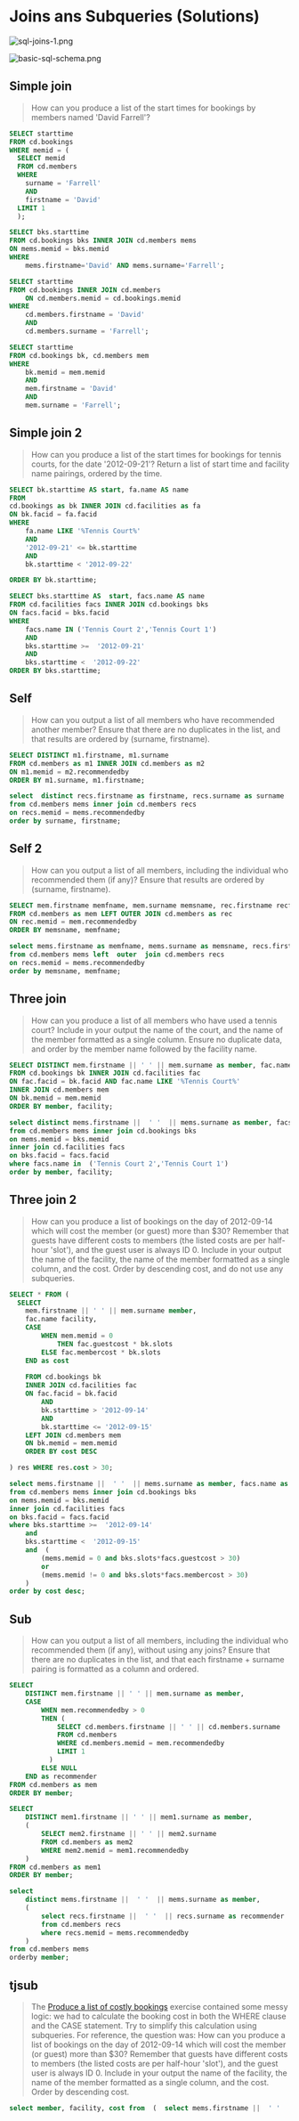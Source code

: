 # Joins ans Subqueries (Solutions)

![sql-joins-1.png](..\..\img\sql-joins-1.png)


![basic-sql-schema.png](../../img\basic-sql-schema.png)



## Simple join

> How can you produce a list of the start times for bookings by members named 'David Farrell'?

```sql
SELECT starttime 
FROM cd.bookings 
WHERE memid = (
  SELECT memid
  FROM cd.members
  WHERE
  	surname = 'Farrell'
	AND
	firstname = 'David'
  LIMIT 1
  );
```

```sql
SELECT bks.starttime 
FROM cd.bookings bks INNER JOIN cd.members mems
ON mems.memid = bks.memid 
WHERE 
    mems.firstname='David' AND mems.surname='Farrell';
```

```sql
SELECT starttime
FROM cd.bookings INNER JOIN cd.members
    ON cd.members.memid = cd.bookings.memid
WHERE
	cd.members.firstname = 'David'
    AND
    cd.members.surname = 'Farrell';
```

```sql
SELECT starttime 
FROM cd.bookings bk, cd.members mem
WHERE
	bk.memid = mem.memid
	AND
	mem.firstname = 'David'
	AND
	mem.surname = 'Farrell';
```


##  Simple join 2

> How can you produce a list of the start times for bookings for tennis courts, for the date '2012-09-21'? Return a list of start time and facility name pairings, ordered by the time.

```sql
SELECT bk.starttime AS start, fa.name AS name
FROM 
cd.bookings as bk INNER JOIN cd.facilities as fa
ON bk.facid = fa.facid
WHERE 
	fa.name LIKE '%Tennis Court%'
	AND
	'2012-09-21' <= bk.starttime
	AND
	bk.starttime < '2012-09-22'

ORDER BY bk.starttime;
```


```sql
SELECT bks.starttime AS  start, facs.name AS name 
FROM cd.facilities facs INNER JOIN cd.bookings bks
ON facs.facid = bks.facid
WHERE 
    facs.name IN ('Tennis Court 2','Tennis Court 1') 
    AND
    bks.starttime >=  '2012-09-21' 
    AND
    bks.starttime <  '2012-09-22' 
ORDER BY bks.starttime;
```



## Self

> How can you output a list of all members who have recommended another member? Ensure that there are no duplicates in the list, and that results are ordered by (surname, firstname).


```sql
SELECT DISTINCT m1.firstname, m1.surname
FROM cd.members as m1 INNER JOIN cd.members as m2 
ON m1.memid = m2.recommendedby
ORDER BY m1.surname, m1.firstname;
```


```sql
select  distinct recs.firstname as firstname, recs.surname as surname
from cd.members mems inner join cd.members recs 
on recs.memid = mems.recommendedby 
order by surname, firstname;
```


## Self 2

> How can you output a list of all members, including the individual who recommended them (if any)? Ensure that results are ordered by (surname, firstname).


```sql
SELECT mem.firstname memfname, mem.surname memsname, rec.firstname recfname, rec.surname recsname
FROM cd.members as mem LEFT OUTER JOIN cd.members as rec
ON rec.memid = mem.recommendedby
ORDER BY memsname, memfname;
```

```sql
select mems.firstname as memfname, mems.surname as memsname, recs.firstname as recfname, recs.surname as recsname
from cd.members mems left  outer  join cd.members recs
on recs.memid = mems.recommendedby
order by memsname, memfname;
```



##  Three join

> How can you produce a list of all members who have used a tennis court? Include in your output the name of the court, and the name of the member formatted as a single column. Ensure no duplicate data, and order by the member name followed by the facility name.


```sql
SELECT DISTINCT mem.firstname || ' ' || mem.surname as member, fac.name as facility
FROM cd.bookings bk INNER JOIN cd.facilities fac
ON fac.facid = bk.facid AND fac.name LIKE '%Tennis Court%'
INNER JOIN cd.members mem
ON bk.memid = mem.memid
ORDER BY member, facility;
```

```sql
select distinct mems.firstname ||  ' '  || mems.surname as member, facs.name as facility
from cd.members mems inner join cd.bookings bks
on mems.memid = bks.memid 
inner join cd.facilities facs
on bks.facid = facs.facid
where facs.name in  ('Tennis Court 2','Tennis Court 1') 
order by member, facility;
```


##  Three join 2

> How can you produce a list of bookings on the day of 2012-09-14 which will cost the member (or guest) more than $30? Remember that guests have different costs to members (the listed costs are per half-hour 'slot'), and the guest user is always ID 0. Include in your output the name of the facility, the name of the member formatted as a single column, and the cost. Order by descending cost, and do not use any subqueries.

```sql
SELECT * FROM (
  SELECT 
	mem.firstname || ' ' || mem.surname member,
	fac.name facility,
	CASE
		WHEN mem.memid = 0
			THEN fac.guestcost * bk.slots
		ELSE fac.membercost * bk.slots
	END as cost
	
	FROM cd.bookings bk
	INNER JOIN cd.facilities fac
	ON fac.facid = bk.facid 
		AND 
		bk.starttime > '2012-09-14' 
		AND
		bk.starttime <= '2012-09-15'
	LEFT JOIN cd.members mem
	ON bk.memid = mem.memid
	ORDER BY cost DESC

) res WHERE res.cost > 30;
```

```sql
select mems.firstname ||  ' '  || mems.surname as member, facs.name as facility,  case  when mems.memid =  0  then bks.slots*facs.guestcost else bks.slots*facs.membercost end  as cost
from cd.members mems inner join cd.bookings bks
on mems.memid = bks.memid 
inner join cd.facilities facs 
on bks.facid = facs.facid 
where bks.starttime >=  '2012-09-14' 
    and 
    bks.starttime <  '2012-09-15' 
    and  (  
        (mems.memid = 0 and bks.slots*facs.guestcost > 30)  
        or  
        (mems.memid != 0 and bks.slots*facs.membercost > 30)
    )
order by cost desc;
```



## Sub

> How can you output a list of all members, including the individual who recommended them (if any), without using any joins? Ensure that there are no duplicates in the list, and that each firstname + surname pairing is formatted as a column and ordered.


```sql
SELECT 
	DISTINCT mem.firstname || ' ' || mem.surname as member,
	CASE 
		WHEN mem.recommendedby > 0
		THEN (
			SELECT cd.members.firstname || ' ' || cd.members.surname
			FROM cd.members
		  	WHERE cd.members.memid = mem.recommendedby
		  	LIMIT 1
		  )
		ELSE NULL
	END as recommender
FROM cd.members as mem
ORDER BY member;
```

```sql
SELECT 
	DISTINCT mem1.firstname || ' ' || mem1.surname as member,
	(
		SELECT mem2.firstname || ' ' || mem2.surname
		FROM cd.members as mem2
		WHERE mem2.memid = mem1.recommendedby
	)
FROM cd.members as mem1
ORDER BY member;
```

```sql
select 
    distinct mems.firstname ||  ' '  || mems.surname as member,
    (
        select recs.firstname ||  ' '  || recs.surname as recommender
        from cd.members recs
        where recs.memid = mems.recommendedby
    ) 
from cd.members mems
orderby member;
```


## tjsub

> The [Produce a list of costly bookings](https://pgexercises.com/questions/joins/threejoin2.html) exercise contained some messy logic: we had to calculate the booking cost in both the WHERE clause and the CASE statement. Try to simplify this calculation using subqueries. For reference, the question was:
> How can you produce a list of bookings on the day of 2012-09-14 which will cost the member (or guest) more than $30? Remember that guests have different costs to members (the listed costs are per half-hour 'slot'), and the guest user is always ID 0. Include in your output the name of the facility, the name of the member formatted as a single column, and the cost. Order by descending cost.

```sql
select member, facility, cost from  (  select mems.firstname ||  ' '  || mems.surname as member, facs.name as facility,  case  when mems.memid =  0  then bks.slots*facs.guestcost else bks.slots*facs.membercost end  as cost from cd.members mems inner  join cd.bookings bks on mems.memid = bks.memid inner  join cd.facilities facs on bks.facid = facs.facid where bks.starttime >=  '2012-09-14'  and bks.starttime <  '2012-09-15'  )  as bookings where cost >  30  order  by cost desc;
```